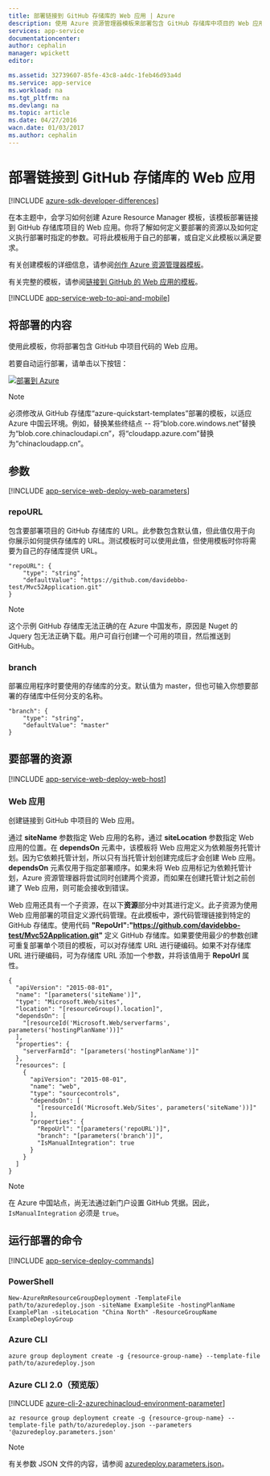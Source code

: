 ```yaml
---
title: 部署链接到 GitHub 存储库的 Web 应用 | Azure
description: 使用 Azure 资源管理器模板来部署包含 GitHub 存储库中项目的 Web 应用。
services: app-service
documentationcenter: 
author: cephalin
manager: wpickett
editor: 

ms.assetid: 32739607-85fe-43c8-a4dc-1feb46d93a4d
ms.service: app-service
ms.workload: na
ms.tgt_pltfrm: na
ms.devlang: na
ms.topic: article
ms.date: 04/27/2016
wacn.date: 01/03/2017
ms.author: cephalin
---
```


# 部署链接到 GitHub 存储库的 Web 应用

[!INCLUDE [azure-sdk-developer-differences](../../includes/azure-sdk-developer-differences.md)]

在本主题中，会学习如何创建 Azure Resource Manager 模板，该模板部署链接到 GitHub 存储库项目的 Web 应用。你将了解如何定义要部署的资源以及如何定义执行部署时指定的参数。可将此模板用于自己的部署，或自定义此模板以满足要求。

有关创建模板的详细信息，请参阅[创作 Azure 资源管理器模板](../azure-resource-manager/resource-group-authoring-templates.md)。

有关完整的模板，请参阅[链接到 GitHub 的 Web 应用的模板](https://github.com/Azure/azure-quickstart-templates/blob/master/201-web-app-github-deploy/azuredeploy.json)。

[!INCLUDE [app-service-web-to-api-and-mobile](../../includes/app-service-web-to-api-and-mobile.md)]

## 将部署的内容
使用此模板，你将部署包含 GitHub 中项目代码的 Web 应用。

若要自动运行部署，请单击以下按钮：

[![部署到 Azure](./media/app-service-web-arm-from-github-provision/deploybutton.png)](https://portal.azure.cn/#create/Microsoft.Template/uri/https%3A%2F%2Fraw.githubusercontent.com%2FAzure%2Fazure-quickstart-templates%2Fmaster%2F201-web-app-github-deploy%2Fazuredeploy.json)

>[!NOTE]
> 必须修改从 GitHub 存储库“azure-quickstart-templates”部署的模板，以适应 Azure 中国云环境。例如，替换某些终结点 -- 将“blob.core.windows.net”替换为“blob.core.chinacloudapi.cn”，将“cloudapp.azure.com”替换为“chinacloudapp.cn”。

## 参数
[!INCLUDE [app-service-web-deploy-web-parameters](../../includes/app-service-web-deploy-web-parameters.md)]

### repoURL
包含要部署项目的 GitHub 存储库的 URL。此参数包含默认值，但此值仅用于向你展示如何提供存储库的 URL。测试模板时可以使用此值，但使用模板时你将需要为自己的存储库提供 URL。

```
"repoURL": {
    "type": "string",
    "defaultValue": "https://github.com/davidebbo-test/Mvc52Application.git"
}
```

> [!NOTE]
> 这个示例 GitHub 存储库无法正确的在 Azure 中国发布，原因是 Nuget 的 Jquery 包无法正确下载。用户可自行创建一个可用的项目，然后推送到 GitHub。

### branch
部署应用程序时要使用的存储库的分支。默认值为 master，但也可输入你想要部署的存储库中任何分支的名称。

```
"branch": {
    "type": "string",
    "defaultValue": "master"
}
```

## 要部署的资源
[!INCLUDE [app-service-web-deploy-web-host](../../includes/app-service-web-deploy-web-host.md)]

### Web 应用
创建链接到 GitHub 中项目的 Web 应用。

通过 **siteName** 参数指定 Web 应用的名称，通过 **siteLocation** 参数指定 Web 应用的位置。在 **dependsOn** 元素中，该模板将 Web 应用定义为依赖服务托管计划。因为它依赖托管计划，所以只有当托管计划创建完成后才会创建 Web 应用。**dependsOn** 元素仅用于指定部署顺序。如果未将 Web 应用标记为依赖托管计划，Azure 资源管理器将尝试同时创建两个资源，而如果在创建托管计划之前创建了 Web 应用，则可能会接收到错误。

Web 应用还具有一个子资源，在以下**资源**部分中对其进行定义。此子资源为使用 Web 应用部署的项目定义源代码管理。在此模板中，源代码管理链接到特定的 GitHub 存储库。使用代码 **"RepoUrl":"https://github.com/davidebbo-test/Mvc52Application.git"** 定义 GitHub 存储库。如果要使用最少的参数创建可重复部署单个项目的模板，可以对存储库 URL 进行硬编码。如果不对存储库 URL 进行硬编码，可为存储库 URL 添加一个参数，并将该值用于 **RepoUrl** 属性。

```
{
  "apiVersion": "2015-08-01",
  "name": "[parameters('siteName')]",
  "type": "Microsoft.Web/sites",
  "location": "[resourceGroup().location]",
  "dependsOn": [
    "[resourceId('Microsoft.Web/serverfarms', parameters('hostingPlanName'))]"
  ],
  "properties": {
    "serverFarmId": "[parameters('hostingPlanName')]"
  },
  "resources": [
    {
      "apiVersion": "2015-08-01",
      "name": "web",
      "type": "sourcecontrols",
      "dependsOn": [
        "[resourceId('Microsoft.Web/Sites', parameters('siteName'))]"
      ],
      "properties": {
        "RepoUrl": "[parameters('repoURL')]",
        "branch": "[parameters('branch')]",
        "IsManualIntegration": true
      }
    }
  ]
}
```

>[!NOTE]
> 在 Azure 中国站点，尚无法通过新门户设置 GitHub 凭据。因此，`IsManualIntegration` 必须是 `true`。

## 运行部署的命令
[!INCLUDE [app-service-deploy-commands](../../includes/app-service-deploy-commands.md)]

### PowerShell
```
New-AzureRmResourceGroupDeployment -TemplateFile path/to/azuredeploy.json -siteName ExampleSite -hostingPlanName ExamplePlan -siteLocation "China North" -ResourceGroupName ExampleDeployGroup
```

### Azure CLI

```
azure group deployment create -g {resource-group-name} --template-file path/to/azuredeploy.json
```

### Azure CLI 2.0（预览版）

[!INCLUDE [azure-cli-2-azurechinacloud-environment-parameter](../../includes/azure-cli-2-azurechinacloud-environment-parameter.md)]

```
az resource group deployment create -g {resource-group-name} --template-file path/to/azuredeploy.json --parameters '@azuredeploy.parameters.json'
```

> [!NOTE] 
有关参数 JSON 文件的内容，请参阅 [azuredeploy.parameters.json](https://github.com/Azure/azure-quickstart-templates/blob/master/201-web-app-github-deploy/azuredeploy.parameters.json)。
>
>

<!---HONumber=Mooncake_1226_2016-->